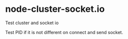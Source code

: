# node-cluster-socket.io

Test cluster and socket io

Test PID if it is not different on connect and send socket.
